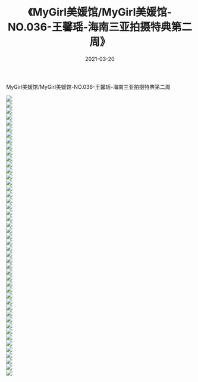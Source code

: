 ﻿---
layout: post
title:  《MyGirl美媛馆/MyGirl美媛馆-NO.036-王馨瑶-海南三亚拍摄特典第二周》
date:   2021-03-20
img: http://pic.660000.xyz/1:/网络美图/2021/MyGirl美媛馆/MyGirl美媛馆-NO.036-王馨瑶-海南三亚拍摄特典第二周/000.jpg
categories: [美女, 清纯, 唯美]
---

MyGirl美媛馆/MyGirl美媛馆-NO.036-王馨瑶-海南三亚拍摄特典第二周

 ![](http://pic.660000.xyz/1:/网络美图/2021/MyGirl美媛馆/MyGirl美媛馆-NO.036-王馨瑶-海南三亚拍摄特典第二周/001.jpg) <br>![](http://pic.660000.xyz/1:/网络美图/2021/MyGirl美媛馆/MyGirl美媛馆-NO.036-王馨瑶-海南三亚拍摄特典第二周/002.jpg) <br>![](http://pic.660000.xyz/1:/网络美图/2021/MyGirl美媛馆/MyGirl美媛馆-NO.036-王馨瑶-海南三亚拍摄特典第二周/003.jpg) <br>![](http://pic.660000.xyz/1:/网络美图/2021/MyGirl美媛馆/MyGirl美媛馆-NO.036-王馨瑶-海南三亚拍摄特典第二周/004.jpg) <br>![](http://pic.660000.xyz/1:/网络美图/2021/MyGirl美媛馆/MyGirl美媛馆-NO.036-王馨瑶-海南三亚拍摄特典第二周/005.jpg) <br>![](http://pic.660000.xyz/1:/网络美图/2021/MyGirl美媛馆/MyGirl美媛馆-NO.036-王馨瑶-海南三亚拍摄特典第二周/006.jpg) <br>![](http://pic.660000.xyz/1:/网络美图/2021/MyGirl美媛馆/MyGirl美媛馆-NO.036-王馨瑶-海南三亚拍摄特典第二周/007.jpg) <br>![](http://pic.660000.xyz/1:/网络美图/2021/MyGirl美媛馆/MyGirl美媛馆-NO.036-王馨瑶-海南三亚拍摄特典第二周/008.jpg) <br>![](http://pic.660000.xyz/1:/网络美图/2021/MyGirl美媛馆/MyGirl美媛馆-NO.036-王馨瑶-海南三亚拍摄特典第二周/009.jpg) <br>![](http://pic.660000.xyz/1:/网络美图/2021/MyGirl美媛馆/MyGirl美媛馆-NO.036-王馨瑶-海南三亚拍摄特典第二周/010.jpg) <br>![](http://pic.660000.xyz/1:/网络美图/2021/MyGirl美媛馆/MyGirl美媛馆-NO.036-王馨瑶-海南三亚拍摄特典第二周/011.jpg) <br>![](http://pic.660000.xyz/1:/网络美图/2021/MyGirl美媛馆/MyGirl美媛馆-NO.036-王馨瑶-海南三亚拍摄特典第二周/012.jpg) <br>![](http://pic.660000.xyz/1:/网络美图/2021/MyGirl美媛馆/MyGirl美媛馆-NO.036-王馨瑶-海南三亚拍摄特典第二周/013.jpg) <br>![](http://pic.660000.xyz/1:/网络美图/2021/MyGirl美媛馆/MyGirl美媛馆-NO.036-王馨瑶-海南三亚拍摄特典第二周/014.jpg) <br>![](http://pic.660000.xyz/1:/网络美图/2021/MyGirl美媛馆/MyGirl美媛馆-NO.036-王馨瑶-海南三亚拍摄特典第二周/015.jpg) <br>![](http://pic.660000.xyz/1:/网络美图/2021/MyGirl美媛馆/MyGirl美媛馆-NO.036-王馨瑶-海南三亚拍摄特典第二周/016.jpg) <br>![](http://pic.660000.xyz/1:/网络美图/2021/MyGirl美媛馆/MyGirl美媛馆-NO.036-王馨瑶-海南三亚拍摄特典第二周/017.jpg) <br>![](http://pic.660000.xyz/1:/网络美图/2021/MyGirl美媛馆/MyGirl美媛馆-NO.036-王馨瑶-海南三亚拍摄特典第二周/018.jpg) <br>![](http://pic.660000.xyz/1:/网络美图/2021/MyGirl美媛馆/MyGirl美媛馆-NO.036-王馨瑶-海南三亚拍摄特典第二周/019.jpg) <br>![](http://pic.660000.xyz/1:/网络美图/2021/MyGirl美媛馆/MyGirl美媛馆-NO.036-王馨瑶-海南三亚拍摄特典第二周/020.jpg) <br>![](http://pic.660000.xyz/1:/网络美图/2021/MyGirl美媛馆/MyGirl美媛馆-NO.036-王馨瑶-海南三亚拍摄特典第二周/021.jpg) <br>![](http://pic.660000.xyz/1:/网络美图/2021/MyGirl美媛馆/MyGirl美媛馆-NO.036-王馨瑶-海南三亚拍摄特典第二周/022.jpg) <br>![](http://pic.660000.xyz/1:/网络美图/2021/MyGirl美媛馆/MyGirl美媛馆-NO.036-王馨瑶-海南三亚拍摄特典第二周/023.jpg) <br>![](http://pic.660000.xyz/1:/网络美图/2021/MyGirl美媛馆/MyGirl美媛馆-NO.036-王馨瑶-海南三亚拍摄特典第二周/024.jpg) <br>![](http://pic.660000.xyz/1:/网络美图/2021/MyGirl美媛馆/MyGirl美媛馆-NO.036-王馨瑶-海南三亚拍摄特典第二周/025.jpg) <br>![](http://pic.660000.xyz/1:/网络美图/2021/MyGirl美媛馆/MyGirl美媛馆-NO.036-王馨瑶-海南三亚拍摄特典第二周/026.jpg) <br>![](http://pic.660000.xyz/1:/网络美图/2021/MyGirl美媛馆/MyGirl美媛馆-NO.036-王馨瑶-海南三亚拍摄特典第二周/027.jpg) <br>![](http://pic.660000.xyz/1:/网络美图/2021/MyGirl美媛馆/MyGirl美媛馆-NO.036-王馨瑶-海南三亚拍摄特典第二周/028.jpg) <br>![](http://pic.660000.xyz/1:/网络美图/2021/MyGirl美媛馆/MyGirl美媛馆-NO.036-王馨瑶-海南三亚拍摄特典第二周/029.jpg) <br>![](http://pic.660000.xyz/1:/网络美图/2021/MyGirl美媛馆/MyGirl美媛馆-NO.036-王馨瑶-海南三亚拍摄特典第二周/030.jpg) <br>![](http://pic.660000.xyz/1:/网络美图/2021/MyGirl美媛馆/MyGirl美媛馆-NO.036-王馨瑶-海南三亚拍摄特典第二周/031.jpg) <br>![](http://pic.660000.xyz/1:/网络美图/2021/MyGirl美媛馆/MyGirl美媛馆-NO.036-王馨瑶-海南三亚拍摄特典第二周/032.jpg) <br>![](http://pic.660000.xyz/1:/网络美图/2021/MyGirl美媛馆/MyGirl美媛馆-NO.036-王馨瑶-海南三亚拍摄特典第二周/033.jpg) <br>![](http://pic.660000.xyz/1:/网络美图/2021/MyGirl美媛馆/MyGirl美媛馆-NO.036-王馨瑶-海南三亚拍摄特典第二周/034.jpg) <br>![](http://pic.660000.xyz/1:/网络美图/2021/MyGirl美媛馆/MyGirl美媛馆-NO.036-王馨瑶-海南三亚拍摄特典第二周/035.jpg) <br>![](http://pic.660000.xyz/1:/网络美图/2021/MyGirl美媛馆/MyGirl美媛馆-NO.036-王馨瑶-海南三亚拍摄特典第二周/036.jpg) <br>![](http://pic.660000.xyz/1:/网络美图/2021/MyGirl美媛馆/MyGirl美媛馆-NO.036-王馨瑶-海南三亚拍摄特典第二周/037.jpg) <br>![](http://pic.660000.xyz/1:/网络美图/2021/MyGirl美媛馆/MyGirl美媛馆-NO.036-王馨瑶-海南三亚拍摄特典第二周/038.jpg) <br>![](http://pic.660000.xyz/1:/网络美图/2021/MyGirl美媛馆/MyGirl美媛馆-NO.036-王馨瑶-海南三亚拍摄特典第二周/039.jpg) <br>![](http://pic.660000.xyz/1:/网络美图/2021/MyGirl美媛馆/MyGirl美媛馆-NO.036-王馨瑶-海南三亚拍摄特典第二周/040.jpg) <br>![](http://pic.660000.xyz/1:/网络美图/2021/MyGirl美媛馆/MyGirl美媛馆-NO.036-王馨瑶-海南三亚拍摄特典第二周/041.jpg) <br>![](http://pic.660000.xyz/1:/网络美图/2021/MyGirl美媛馆/MyGirl美媛馆-NO.036-王馨瑶-海南三亚拍摄特典第二周/042.jpg) <br>![](http://pic.660000.xyz/1:/网络美图/2021/MyGirl美媛馆/MyGirl美媛馆-NO.036-王馨瑶-海南三亚拍摄特典第二周/043.jpg) <br>![](http://pic.660000.xyz/1:/网络美图/2021/MyGirl美媛馆/MyGirl美媛馆-NO.036-王馨瑶-海南三亚拍摄特典第二周/044.jpg) <br>![](http://pic.660000.xyz/1:/网络美图/2021/MyGirl美媛馆/MyGirl美媛馆-NO.036-王馨瑶-海南三亚拍摄特典第二周/045.jpg) <br>![](http://pic.660000.xyz/1:/网络美图/2021/MyGirl美媛馆/MyGirl美媛馆-NO.036-王馨瑶-海南三亚拍摄特典第二周/046.jpg) <br>![](http://pic.660000.xyz/1:/网络美图/2021/MyGirl美媛馆/MyGirl美媛馆-NO.036-王馨瑶-海南三亚拍摄特典第二周/047.jpg) <br>